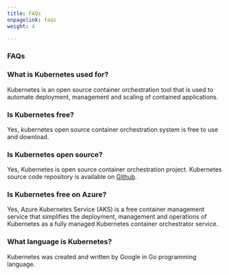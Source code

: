 ```yaml
---
title: FAQs
onpagelink: faqs
weight: 4

---
```


### **FAQs**

### What is Kubernetes used for?
Kubernetes is an open source container orchestration tool that is used to automate deployment, management and scaling of contained applications.
### Is Kubernetes free?
Yes, kubernetes open source container orchestration system is free to use and download.
### Is Kubernetes open source?
Yes, Kubernetes is open source container orchestration project. Kubernetes source code repository is available on [Github](https://github.com/kubernetes/kubernetes).
### Is Kubernetes free on Azure?
Yes, Azure Kubernetes Service (AKS) is a free container management service that simplifies the deployment, management and operations of Kubernetes as a fully managed Kubernetes container orchestrator service.
### What language is Kubernetes?
Kubernetes was created and written by Google in Go programming language.